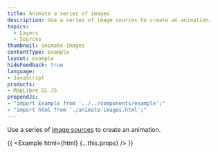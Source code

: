 ```yaml
---
title: Animate a series of images
description: Use a series of image sources to create an animation.
topics:
  - Layers
  - Sources
thumbnail: animate-images
contentType: example
layout: example
hideFeedback: true
language:
- JavaScript
products:
- MapLibre GL JS
prependJs:
- "import Example from '../../components/example';"
- "import html from './animate-images.html';"
---
```


Use a series of [image sources](https://maplibre.org/maplibre-style-spec/sources/#image) to create an animation.

{{ <Example html={html} {...this.props} /> }}
